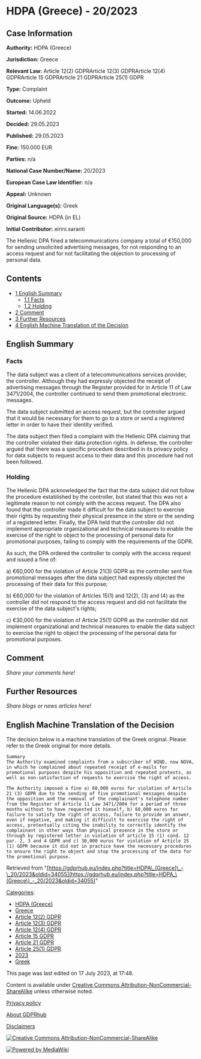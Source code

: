 # HDPA (Greece) - 20/2023

## Case Information

**Authority:** HDPA (Greece)

**Jurisdiction:** Greece

**Relevant Law:** Article 12(2) GDPRArticle 12(3) GDPRArticle 12(4) GDPRArticle 15 GDPRArticle 21 GDPRArticle 25(1) GDPR

**Type:** Complaint

**Outcome:** Upheld

**Started:** 14.06.2022

**Decided:** 29.05.2023

**Published:** 29.05.2023

**Fine:** 150.000 EUR

**Parties:** n/a

**National Case Number/Name:** 20/2023

**European Case Law Identifier:** n/a

**Appeal:** Unknown

**Original Language(s):** Greek

**Original Source:** HDPA (in EL)

**Initial Contributor:** eirini.saranti

The Hellenic DPA fined a telecommunications company a total of €150,000 for sending unsolicited advertising messages, for not responding to an access request and for not facilitating the objection to processing of personal data.

## Contents

*   [1 English Summary](#English_Summary)
    *   [1.1 Facts](#Facts)
    *   [1.2 Holding](#Holding)
*   [2 Comment](#Comment)
*   [3 Further Resources](#Further_Resources)
*   [4 English Machine Translation of the Decision](#English_Machine_Translation_of_the_Decision)

## English Summary

### Facts

The data subject was a client of a telecommunications services provider, the controller. Although they had expressly objected the receipt of advertising messages through the Register provided for in Article 11 of Law 3471/2004, the controller continued to send them promotional electronic messages.

The data subject submitted an access request, but the controller argued that it would be necessary for them to go to a store or send a registered letter in order to have their identity verified.

The data subject then filed a complaint with the Hellenic DPA claiming that the controller violated their data protection rights. In defense, the controller argued that there was a specific procedure described in its privacy policy for data subjects to request access to their data and this procedure had not been followed.

### Holding

The Hellenic DPA acknowledged the fact that the data subject did not follow the procedure established by the controller, but stated that this was not a legitimate reason to not comply with the access request. The DPA also found that the controller made it difficult for the data subject to exercise their rights by requesting their physical presence in the store or the sending of a registered letter. Finally, the DPA held that the controller did not implement appropriate organizational and technical measures to enable the exercise of the right to object to the processing of personal data for promotional purposes, failing to comply with the requirements of the GDPR.

As such, the DPA ordered the controller to comply with the access request and issued a fine of:

a) €60,000 for the violation of Article 21(3) GDPR as the controller sent five promotional messages after the data subject had expressly objected the processing of their data for this purpose;

b) €60,000 for the violation of Articles 15(1) and 12(2), (3) and (4) as the controller did not respond to the access request and did not facilitate the exercise of the data subject's rights;

c) €30,000 for the violation of Article 25(1) GDPR as the controller did not implement organizational and technical measures to enable the data subject to exercise the right to object the processing of the personal data for promotional purposes.

## Comment

_Share your comments here!_

## Further Resources

_Share blogs or news articles here!_

## English Machine Translation of the Decision

The decision below is a machine translation of the Greek original. Please refer to the Greek original for more details.

```
Summary
The Authority examined complaints from a subscriber of WIND, now NOVA, in which he complained about repeated receipt of e-mails for promotional purposes despite his opposition and repeated protests, as well as non-satisfaction of requests to exercise the right of access.

The Authority imposed a fine a) 60,000 euros for violation of Article 21 (3) GDPR due to the sending of five promotional messages despite the opposition and the removal of the complainant's telephone number from the Register of Article 11 Law 3471/2004 for a period of three months without to have requested it himself, b) 60,000 euros for failure to satisfy the right of access, failure to provide an answer, even if negative, and making it difficult to exercise the right of access, pretextually citing the inability to correctly identify the complainant in other ways than physical presence in the store or through by registered letter in violation of article 15 (1) cond. 12 par. 2, 3 and 4 GDPR and c) 30,000 euros for violation of Article 25 (1) GDPR because it did not in practice have the necessary procedures to ensure the right to object and stop the processing of the data for the promotional purpose.

```

Retrieved from "[https://gdprhub.eu/index.php?title=HDPA\_(Greece)\_-\_20/2023&oldid=34055](https://gdprhub.eu/index.php?title=HDPA_\(Greece\)_-_20/2023&oldid=34055)"

[Categories](/index.php?title=Special:Categories "Special:Categories"):

*   [HDPA (Greece)](/index.php?title=Category:HDPA_\(Greece\) "Category:HDPA (Greece)")
*   [Greece](/index.php?title=Category:Greece "Category:Greece")
*   [Article 12(2) GDPR](/index.php?title=Category:Article_12\(2\)_GDPR "Category:Article 12(2) GDPR")
*   [Article 12(3) GDPR](/index.php?title=Category:Article_12\(3\)_GDPR "Category:Article 12(3) GDPR")
*   [Article 12(4) GDPR](/index.php?title=Category:Article_12\(4\)_GDPR "Category:Article 12(4) GDPR")
*   [Article 15 GDPR](/index.php?title=Category:Article_15_GDPR "Category:Article 15 GDPR")
*   [Article 21 GDPR](/index.php?title=Category:Article_21_GDPR "Category:Article 21 GDPR")
*   [Article 25(1) GDPR](/index.php?title=Category:Article_25\(1\)_GDPR "Category:Article 25(1) GDPR")
*   [2023](/index.php?title=Category:2023 "Category:2023")
*   [Greek](/index.php?title=Category:Greek "Category:Greek")

This page was last edited on 17 July 2023, at 17:48.

Content is available under [Creative Commons Attribution-NonCommercial-ShareAlike](https://creativecommons.org/licenses/by-nc-sa/4.0/) unless otherwise noted.

[Privacy policy](/index.php?title=GDPRhub:Privacy_policy)

[About GDPRhub](/index.php?title=GDPRhub:About)

[Disclaimers](/index.php?title=GDPRhub:General_disclaimer)

[![Creative Commons Attribution-NonCommercial-ShareAlike](/resources/assets/licenses/cc-by-nc-sa.png)](https://creativecommons.org/licenses/by-nc-sa/4.0/)

[![Powered by MediaWiki](/resources/assets/poweredby_mediawiki_88x31.png)](https://www.mediawiki.org/)